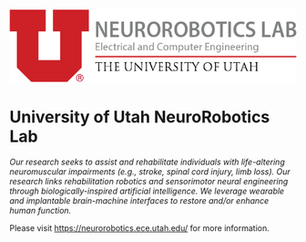 ![Neurorobotics Lab Banner](..\assets\NeuroboticsLab_banner1.png)

# University of Utah NeuroRobotics Lab

*Our research seeks to assist and rehabilitate individuals with life-altering neuromuscular impairments (e.g., stroke, spinal cord injury, limb loss). Our research links rehabilitation robotics and sensorimotor neural engineering through biologically-inspired artificial intelligence. We leverage wearable and implantable brain-machine interfaces to restore and/or enhance human function.*

Please visit https://neurorobotics.ece.utah.edu/ for more information.